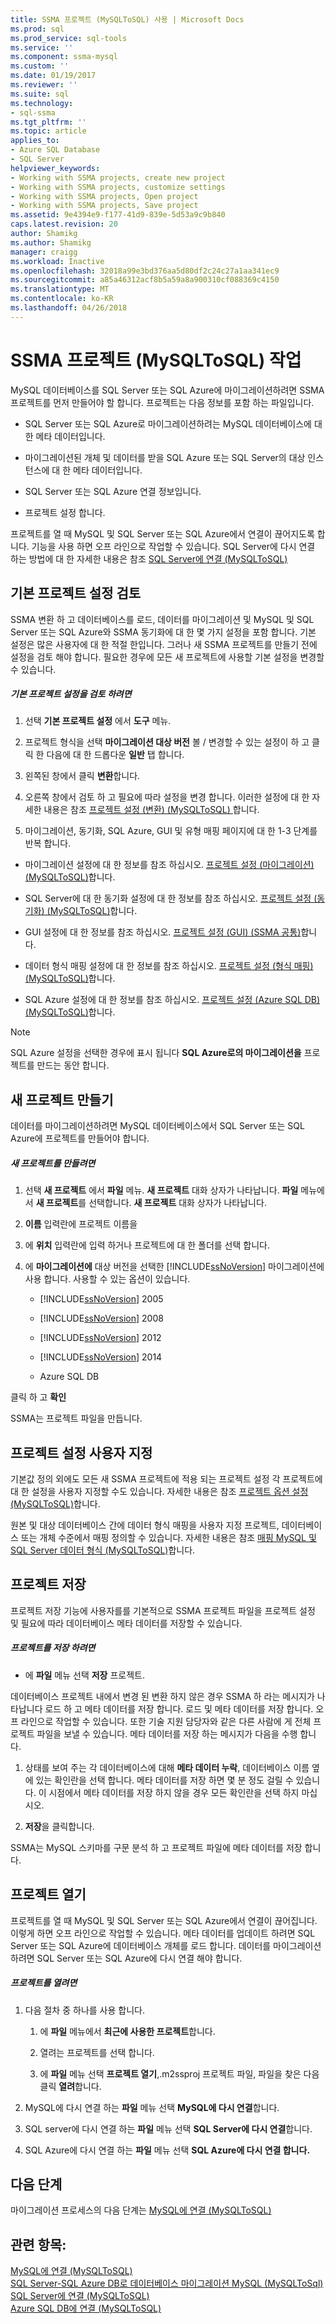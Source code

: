 ```yaml
---
title: SSMA 프로젝트 (MySQLToSQL) 사용 | Microsoft Docs
ms.prod: sql
ms.prod_service: sql-tools
ms.service: ''
ms.component: ssma-mysql
ms.custom: ''
ms.date: 01/19/2017
ms.reviewer: ''
ms.suite: sql
ms.technology:
- sql-ssma
ms.tgt_pltfrm: ''
ms.topic: article
applies_to:
- Azure SQL Database
- SQL Server
helpviewer_keywords:
- Working with SSMA projects, create new project
- Working with SSMA projects, customize settings
- Working with SSMA projects, Open project
- Working with SSMA projects, Save project
ms.assetid: 9e4394e9-f177-41d9-839e-5d53a9c9b840
caps.latest.revision: 20
author: Shamikg
ms.author: Shamikg
manager: craigg
ms.workload: Inactive
ms.openlocfilehash: 32018a99e3bd376aa5d80df2c24c27a1aa341ec9
ms.sourcegitcommit: a85a46312acf8b5a59a8a900310cf088369c4150
ms.translationtype: MT
ms.contentlocale: ko-KR
ms.lasthandoff: 04/26/2018
---
```

# <a name="working-with-ssma-projects-mysqltosql"></a>SSMA 프로젝트 (MySQLToSQL) 작업
MySQL 데이터베이스를 SQL Server 또는 SQL Azure에 마이그레이션하려면 SSMA 프로젝트를 먼저 만들어야 할 합니다. 프로젝트는 다음 정보를 포함 하는 파일입니다.  
  
-   SQL Server 또는 SQL Azure로 마이그레이션하려는 MySQL 데이터베이스에 대 한 메타 데이터입니다.  
  
-   마이그레이션된 개체 및 데이터를 받을 SQL Azure 또는 SQL Server의 대상 인스턴스에 대 한 메타 데이터입니다.  
  
-   SQL Server 또는 SQL Azure 연결 정보입니다.  
  
-   프로젝트 설정 합니다.  
  
프로젝트를 열 때 MySQL 및 SQL Server 또는 SQL Azure에서 연결이 끊어지도록 합니다. 기능을 사용 하면 오프 라인으로 작업할 수 있습니다. SQL Server에 다시 연결 하는 방법에 대 한 자세한 내용은 참조 [SQL Server에 연결 &#40;MySQLToSQL&#41;](../../ssma/mysql/connecting-to-sql-server-mysqltosql.md)  
  
## <a name="reviewing-default-project-settings"></a>기본 프로젝트 설정 검토  
SSMA 변환 하 고 데이터베이스를 로드, 데이터를 마이그레이션 및 MySQL 및 SQL Server 또는 SQL Azure와 SSMA 동기화에 대 한 몇 가지 설정을 포함 합니다. 기본 설정은 많은 사용자에 대 한 적절 한입니다. 그러나 새 SSMA 프로젝트를 만들기 전에 설정을 검토 해야 합니다. 필요한 경우에 모든 새 프로젝트에 사용할 기본 설정을 변경할 수 있습니다.  
  
##### <a name="to-review-default-project-settings"></a>기본 프로젝트 설정을 검토 하려면  
  
1.  선택 **기본 프로젝트 설정** 에서 **도구** 메뉴.  
  
2.  프로젝트 형식을 선택 **마이그레이션 대상 버전** 볼 / 변경할 수 있는 설정이 하 고 클릭 한 다음에 대 한 드롭다운 **일반** 탭 합니다.  
  
3.  왼쪽된 창에서 클릭 **변환**합니다.  
  
4.  오른쪽 창에서 검토 하 고 필요에 따라 설정을 변경 합니다. 이러한 설정에 대 한 자세한 내용은 참조 [프로젝트 설정 &#40;변환&#41; &#40;MySQLToSQL&#41; ](../../ssma/mysql/project-settings-conversion-mysqltosql.md) 합니다.  
  
5.  마이그레이션, 동기화, SQL Azure, GUI 및 유형 매핑 페이지에 대 한 1-3 단계를 반복 합니다.  
  
-   마이그레이션 설정에 대 한 정보를 참조 하십시오. [프로젝트 설정 &#40;마이그레이션&#41; &#40;MySQLToSQL&#41;](../../ssma/mysql/project-settings-migration-mysqltosql.md)합니다.  
  
-   SQL Server에 대 한 동기화 설정에 대 한 정보를 참조 하십시오. [프로젝트 설정 &#40;동기화&#41; &#40;MySQLToSQL&#41;](../../ssma/mysql/project-settings-synchronization-mysqltosql.md)합니다.  
  
-   GUI 설정에 대 한 정보를 참조 하십시오. [프로젝트 설정 (GUI) (SSMA 공통)](http://msdn.microsoft.com/en-us/cf06baf1-8714-48a3-95dc-781f6ca53693)합니다.  
  
-   데이터 형식 매핑 설정에 대 한 정보를 참조 하십시오. [프로젝트 설정 &#40;형식 매핑&#41; &#40;MySQLToSQL&#41;](../../ssma/mysql/project-settings-type-mapping-mysqltosql.md)합니다.  
  
-   SQL Azure 설정에 대 한 정보를 참조 하십시오. [프로젝트 설정 &#40;Azure SQL DB&#41; &#40;MySQLToSQL&#41;](../../ssma/mysql/project-settings-azure-sql-db-mysqltosql.md)합니다.  
  
> [!NOTE]  
> SQL Azure 설정을 선택한 경우에 표시 됩니다 **SQL Azure로의 마이그레이션을** 프로젝트를 만드는 동안 합니다.  
  
## <a name="creating-new-projects"></a>새 프로젝트 만들기  
데이터를 마이그레이션하려면 MySQL 데이터베이스에서 SQL Server 또는 SQL Azure에 프로젝트를 만들어야 합니다.  
  
##### <a name="to-create-a-new-project"></a>새 프로젝트를 만들려면  
  
1.  선택 **새 프로젝트** 에서 **파일** 메뉴. **새 프로젝트** 대화 상자가 나타납니다. **파일** 메뉴에서 **새 프로젝트**를 선택합니다. **새 프로젝트** 대화 상자가 나타납니다.  
  
2.  **이름** 입력란에 프로젝트 이름을  
  
3.  에 **위치** 입력란에 입력 하거나 프로젝트에 대 한 폴더를 선택 합니다.  
  
4.  에 **마이그레이션에** 대상 버전을 선택한 [!INCLUDE[ssNoVersion](../../includes/ssnoversion_md.md)] 마이그레이션에 사용 합니다. 사용할 수 있는 옵션이 있습니다.  
  
    -   [!INCLUDE[ssNoVersion](../../includes/ssnoversion_md.md)] 2005  
  
    -   [!INCLUDE[ssNoVersion](../../includes/ssnoversion_md.md)] 2008  
  
    -   [!INCLUDE[ssNoVersion](../../includes/ssnoversion_md.md)] 2012  
  
    -   [!INCLUDE[ssNoVersion](../../includes/ssnoversion_md.md)] 2014  
  
    -   Azure SQL DB  
  
클릭 하 고 **확인**  
  
SSMA는 프로젝트 파일을 만듭니다.  
  
## <a name="customizing-project-settings"></a>프로젝트 설정 사용자 지정  
기본값 정의 외에도 모든 새 SSMA 프로젝트에 적용 되는 프로젝트 설정 각 프로젝트에 대 한 설정을 사용자 지정할 수도 있습니다. 자세한 내용은 참조 [프로젝트 옵션 설정 &#40;MySQLToSQL&#41;](../../ssma/mysql/setting-project-options-mysqltosql.md)합니다.  
  
원본 및 대상 데이터베이스 간에 데이터 형식 매핑을 사용자 지정 프로젝트, 데이터베이스 또는 개체 수준에서 매핑 정의할 수 있습니다. 자세한 내용은 참조 [매핑 MySQL 및 SQL Server 데이터 형식 &#40;MySQLToSQL&#41;](../../ssma/mysql/mapping-mysql-and-sql-server-data-types-mysqltosql.md)합니다.  
  
## <a name="saving-projects"></a>프로젝트 저장  
프로젝트 저장 기능에 사용자를를 기본적으로 SSMA 프로젝트 파일을 프로젝트 설정 및 필요에 따라 데이터베이스 메타 데이터를 저장할 수 있습니다.  
  
##### <a name="to-save-a-project"></a>프로젝트를 저장 하려면  
  
-   에 **파일** 메뉴 선택 **저장** 프로젝트.  
  
데이터베이스 프로젝트 내에서 변경 된 변환 하지 않은 경우 SSMA 하 라는 메시지가 나타납니다 로드 하 고 메타 데이터를 저장 합니다. 로드 및 메타 데이터를 저장 합니다. 오프 라인으로 작업할 수 있습니다. 또한 기술 지원 담당자와 같은 다른 사람에 게 전체 프로젝트 파일을 보낼 수 있습니다. 메타 데이터를 저장 하는 메시지가 다음을 수행 합니다.  
  
1.  상태를 보여 주는 각 데이터베이스에 대해 **메타 데이터 누락**, 데이터베이스 이름 옆에 있는 확인란을 선택 합니다. 메타 데이터를 저장 하면 몇 분 정도 걸릴 수 있습니다. 이 시점에서 메타 데이터를 저장 하지 않을 경우 모든 확인란을 선택 하지 마십시오.  
  
2.  **저장**을 클릭합니다.  
  
SSMA는 MySQL 스키마를 구문 분석 하 고 프로젝트 파일에 메타 데이터를 저장 합니다.  
  
## <a name="opening-projects"></a>프로젝트 열기  
프로젝트를 열 때 MySQL 및 SQL Server 또는 SQL Azure에서 연결이 끊어집니다. 이렇게 하면 오프 라인으로 작업할 수 있습니다. 메타 데이터를 업데이트 하려면 SQL Server 또는 SQL Azure에 데이터베이스 개체를 로드 합니다. 데이터를 마이그레이션하려면 SQL Server 또는 SQL Azure에 다시 연결 해야 합니다.  
  
##### <a name="to-open-a-project"></a>프로젝트를 열려면  
  
1.  다음 절차 중 하나를 사용 합니다.  
  
    1.  에 **파일** 메뉴에서 **최근에 사용한 프로젝트**합니다.  
  
    2.  열려는 프로젝트를 선택 합니다.  
  
    3.  에 **파일** 메뉴 선택 **프로젝트 열기**,.m2ssproj 프로젝트 파일, 파일을 찾은 다음 클릭 **열려**합니다.  
  
2.  MySQL에 다시 연결 하는 **파일** 메뉴 선택 **MySQL에 다시 연결**합니다.  
  
3.  SQL server에 다시 연결 하는 **파일** 메뉴 선택 **SQL Server에 다시 연결**합니다.  
  
4.  SQL Azure에 다시 연결 하는 **파일** 메뉴 선택 **SQL Azure에 다시 연결 합니다.**  
  
## <a name="next-step"></a>다음 단계  
마이그레이션 프로세스의 다음 단계는 [MySQL에 연결 &#40;MySQLToSQL&#41;](../../ssma/mysql/connecting-to-mysql-mysqltosql.md)  
  
## <a name="see-also"></a>관련 항목:  
[MySQL에 연결 &#40;MySQLToSQL&#41;](../../ssma/mysql/connecting-to-mysql-mysqltosql.md)  
[SQL Server-SQL Azure DB로 데이터베이스 마이그레이션 MySQL &#40;MySQLToSql&#41;](../../ssma/mysql/migrating-mysql-databases-to-sql-server-azure-sql-db-mysqltosql.md)  
[SQL Server에 연결 &#40;MySQLToSQL&#41;](../../ssma/mysql/connecting-to-sql-server-mysqltosql.md)  
[Azure SQL DB에 연결 &#40;MySQLToSQL&#41;](../../ssma/mysql/connecting-to-azure-sql-db-mysqltosql.md)  
  
